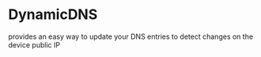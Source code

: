 # DynamicDNS
provides an easy way to update your DNS entries to detect changes on the device public IP
